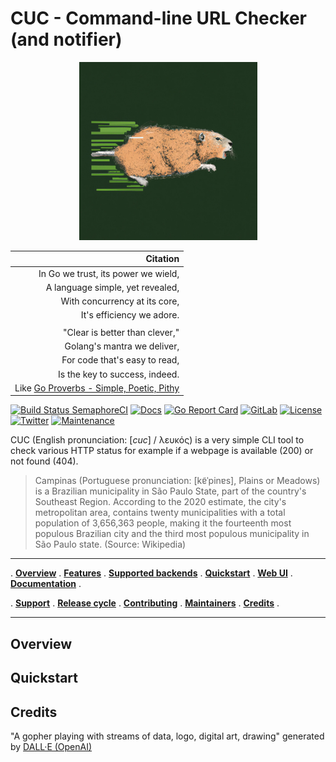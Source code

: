 # CUC - Command-line URL Checker (and notifier)

<p align="center">
<img width="285" height="285" src="assets/img/cuc.png" alt="CUC logo / A gopher playing with streams of data, logo, digital art, drawing" title="CUC / Generated by DALL·E" />
</p>

| Citation |
| --------:|
| In Go we trust, its power we wield, |
| A language simple, yet revealed, |
| With concurrency at its core, |
| It's efficiency we adore. |
| |
| "Clear is better than clever," |
| Golang's mantra we deliver, |
| For code that's easy to read, |
| Is the key to success, indeed. |
| Like [Go Proverbs - Simple, Poetic, Pithy](https://go-proverbs.github.io/) |

[![Build Status SemaphoreCI](https://semaphoreci.com/api/v1/containous/traefik/branches/master/shields_badge.svg)](https://semaphoreci.com/containous/traefik)
[![Docs](https://img.shields.io/badge/docs-current-brightgreen.svg)](https://doc.traefik.io/traefik)
[![Go Report Card](https://goreportcard.com/badge/traefik/traefik)](https://goreportcard.com/report/traefik/traefik)
[![GitLab](https://img.shields.io/static/v1?label=gitlab&logo=gitlab&color=E24329&message=main&style=flat-square)](https://gitlab.com/davidaparicio/cuc)
[![License](https://img.shields.io/badge/license-MIT-blue.svg)](https://github.com/davidaparicio/cuc/blob/master/LICENSE.md)
[![Twitter](https://img.shields.io/twitter/follow/dadideo.svg?style=social)](https://twitter.com/intent/follow?screen_name=dadideo)
[![Maintenance](https://img.shields.io/maintenance/yes/2023.svg)]()


CUC (English pronunciation: [_cuc_] / λευκός) is a very simple CLI tool to check various HTTP status for example if a webpage is available (200) or not found (404).

> Campinas (Portuguese pronunciation: [kɐ̃ˈpinɐs], Plains or Meadows) is a Brazilian municipality in São Paulo State, part of the country's Southeast Region. According to the 2020 estimate, the city's metropolitan area, contains twenty municipalities with a total population of 3,656,363 people, making it the fourteenth most populous Brazilian city and the third most populous municipality in São Paulo state. (Source: Wikipedia)

---

. **[Overview](#overview)** .
**[Features](#features)** .
**[Supported backends](#supported-backends)** .
**[Quickstart](#quickstart)** .
**[Web UI](#web-ui)** .
**[Documentation](#documentation)** .

. **[Support](#support)** .
**[Release cycle](#release-cycle)** .
**[Contributing](#contributing)** .
**[Maintainers](#maintainers)** .
**[Credits](#credits)** .

---

## Overview

## Quickstart

## Credits

"A gopher playing with streams of data, logo, digital art, drawing" generated by <a href="https://labs.openai.com/" target="_blank">DALL·E (OpenAI)</a>